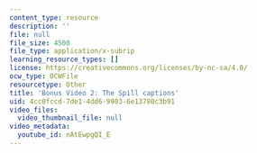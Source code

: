 ```yaml
---
content_type: resource
description: ''
file: null
file_size: 4500
file_type: application/x-subrip
learning_resource_types: []
license: https://creativecommons.org/licenses/by-nc-sa/4.0/
ocw_type: OCWFile
resourcetype: Other
title: 'Bonus Video 2: The Spill captions'
uid: 4cc0fccd-7de1-4dd6-9903-6e13780c3b91
video_files:
  video_thumbnail_file: null
video_metadata:
  youtube_id: nAtEwpgQI_E
---
```

